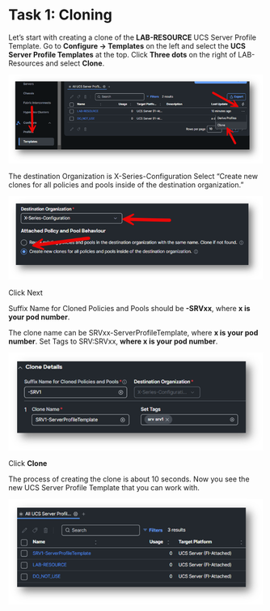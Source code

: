 # Task 1: Cloning

Let’s start with creating a clone of the **LAB-RESOURCE** UCS Server Profile Template.
Go to **Configure -> Templates** on the left and select the **UCS Server Profile Templates** at the top.
Click **Three dots** on the right of LAB-Resources and select **Clone**.

![Cloning 1](./Cloning1.png "Cloning 1")

The destination Organization is X-Series-Configuration
Select “Create new clones for all policies and pools inside of the destination organization.”

![Cloning 2](./Cloning2.png "Cloning 2")

Click Next

Suffix Name for Cloned Policies and Pools should be **-SRVxx**, where **x is your pod number**.

The clone name can be SRVxx-ServerProfileTemplate, where **x is your pod number**.
Set Tags to SRV:SRVxx, **where x is your pod number**.

![Cloning 3](./Cloning3.png "Cloning 3")

Click **Clone**

The process of creating the clone is about 10 seconds.
Now you see the new UCS Server Profile Template that you can work with.


![Cloning 4](./Cloning4.png "Cloning 4")